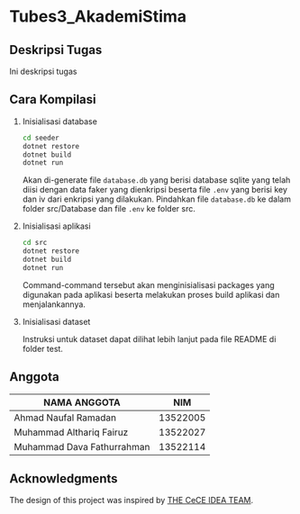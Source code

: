 # Tubes3_AkademiStima

## Deskripsi Tugas

Ini deskripsi tugas

## Cara Kompilasi

1. Inisialisasi database

    ```bash
    cd seeder
    dotnet restore
    dotnet build
    dotnet run
    ```

    Akan di-generate file `database.db` yang berisi database sqlite yang telah diisi dengan data faker yang dienkripsi beserta file `.env` yang berisi key dan iv dari enkripsi yang dilakukan. Pindahkan file `database.db` ke dalam folder src/Database dan file `.env` ke folder src.

2. Inisialisasi aplikasi

    ```bash
    cd src
    dotnet restore
    dotnet build
    dotnet run
    ```

    Command-command tersebut akan menginisialisasi packages yang digunakan pada aplikasi beserta melakukan proses build aplikasi dan menjalankannya.

3. Inisialisasi dataset

    Instruksi untuk dataset dapat dilihat lebih lanjut pada file README di folder test.

## Anggota

| NAMA ANGGOTA               | NIM      |
|----------------------------|----------|
| Ahmad Naufal Ramadan       | 13522005 |
| Muhammad Althariq Fairuz   | 13522027 |
| Muhammad Dava Fathurrahman | 13522114 |

## Acknowledgments

The design of this project was inspired by [THE CeCE IDEA TEAM](https://cece.uco.edu/idea/ProductCatalog/project.php?hash=3ef815416f775098fe977004015c6193).
